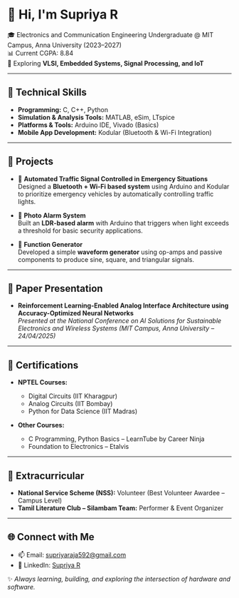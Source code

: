 # 👋 Hi, I'm Supriya R  

🎓 Electronics and Communication Engineering Undergraduate @ MIT Campus, Anna University (2023–2027)  
📊 Current CGPA: 8.84  
🌱 Exploring **VLSI, Embedded Systems, Signal Processing, and IoT**  

---
## 🔧 Technical Skills
- **Programming:** C, C++, Python  
- **Simulation & Analysis Tools:** MATLAB, eSim, LTspice  
- **Platforms & Tools:** Arduino IDE, Vivado (Basics)  
- **Mobile App Development:** Kodular (Bluetooth & Wi-Fi Integration)  

---
## 📌 Projects
- 🚦 **Automated Traffic Signal Controlled in Emergency Situations**  
  Designed a **Bluetooth + Wi-Fi based system** using Arduino and Kodular to prioritize emergency vehicles by automatically controlling traffic lights.  

- 🔔 **Photo Alarm System**  
  Built an **LDR-based alarm** with Arduino that triggers when light exceeds a threshold for basic security applications.  

- 📐 **Function Generator**  
  Developed a simple **waveform generator** using op-amps and passive components to produce sine, square, and triangular signals.  

---
## 📝 Paper Presentation
- **Reinforcement Learning-Enabled Analog Interface Architecture using Accuracy-Optimized Neural Networks**  
  *Presented at the National Conference on AI Solutions for Sustainable Electronics and Wireless Systems (MIT Campus, Anna University – 24/04/2025)*  

---
## 📜 Certifications
- **NPTEL Courses:**  
  - Digital Circuits (IIT Kharagpur)  
  - Analog Circuits (IIT Bombay)  
  - Python for Data Science (IIT Madras)  

- **Other Courses:**  
  - C Programming, Python Basics – LearnTube by Career Ninja  
  - Foundation to Electronics – Etalvis  

---

## 🌟 Extracurricular
- **National Service Scheme (NSS):** Volunteer (Best Volunteer Awardee – Campus Level)  
- **Tamil Literature Club – Silambam Team:** Performer & Event Organizer  

---

## 🌐 Connect with Me
- 📫 Email: [supriyaraja592@gmail.com](mailto:supriyaraja592@gmail.com)  
- 💼 LinkedIn: [Supriya R](https://www.linkedin.com/in/supriya-r-b00053290?utm_source=share&utm_campaign=share_via&utm_content=profile&utm_medium=android_app)  

✨ *Always learning, building, and exploring the intersection of hardware and software.*  
